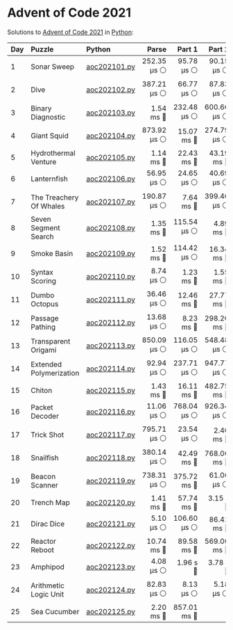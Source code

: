 # Advent of Code 2021

Solutions to [Advent of Code 2021](https://adventofcode.com/2021/) in [Python](https://www.python.org/):

| Day  | Puzzle                  | Python                                                  |       Parse |      Part 1 |      Part 2 |       Total |
| :--- | :---------------------- | :------------------------------------------------------ | ----------: | ----------: | ----------: | ----------: |
| 1    | Sonar Sweep             | [aoc202101.py](01_sonar_sweep/aoc202101.py)             | 252.35 μs ⚪️ |  95.78 μs ⚪️ |  90.15 μs ⚪️ | 438.28 μs ⚪️ |
| 2    | Dive                    | [aoc202102.py](02_dive/aoc202102.py)                    | 387.21 μs ⚪️ |  66.77 μs ⚪️ |  87.83 μs ⚪️ | 541.81 μs ⚪️ |
| 3    | Binary Diagnostic       | [aoc202103.py](03_binary_diagnostic/aoc202103.py)       |   1.54 ms 🔵 | 232.48 μs ⚪️ | 600.66 μs ⚪️ |   2.37 ms 🔵 |
| 4    | Giant Squid             | [aoc202104.py](04_giant_squid/aoc202104.py)             | 873.92 μs ⚪️ |  15.07 ms 🔵 | 274.79 μs ⚪️ |  16.21 ms 🔵 |
| 5    | Hydrothermal Venture    | [aoc202105.py](05_hydrothermal_venture/aoc202105.py)    |   1.14 ms 🔵 |  22.43 ms 🔵 |  43.19 ms 🔵 |  66.76 ms 🔵 |
| 6    | Lanternfish             | [aoc202106.py](06_lanternfish/aoc202106.py)             |  56.95 μs ⚪️ |  24.65 μs ⚪️ |  40.69 μs ⚪️ | 122.29 μs ⚪️ |
| 7    | The Treachery Of Whales | [aoc202107.py](07_the_treachery_of_whales/aoc202107.py) | 190.87 μs ⚪️ |   7.64 ms 🔵 | 399.46 μs ⚪️ |   8.23 ms 🔵 |
| 8    | Seven Segment Search    | [aoc202108.py](08_seven_segment_search/aoc202108.py)    |   1.35 ms 🔵 | 115.54 μs ⚪️ |   4.89 ms 🔵 |   6.36 ms 🔵 |
| 9    | Smoke Basin             | [aoc202109.py](09_smoke_basin/aoc202109.py)             |   1.52 ms 🔵 | 114.42 μs ⚪️ |  16.34 ms 🔵 |  17.97 ms 🔵 |
| 10   | Syntax Scoring          | [aoc202110.py](10_syntax_scoring/aoc202110.py)          |   8.74 μs ⚪️ |   1.23 ms 🔵 |   1.55 ms 🔵 |   2.80 ms 🔵 |
| 11   | Dumbo Octopus           | [aoc202111.py](11_dumbo_octopus/aoc202111.py)           |  36.46 μs ⚪️ |  12.46 ms 🔵 |  27.77 ms 🔵 |  40.27 ms 🔵 |
| 12   | Passage Pathing         | [aoc202112.py](12_passage_pathing/aoc202112.py)         |  13.68 μs ⚪️ |   8.23 ms 🔵 | 298.20 ms 🔵 | 306.45 ms 🔵 |
| 13   | Transparent Origami     | [aoc202113.py](13_transparent_origami/aoc202113.py)     | 850.09 μs ⚪️ | 116.05 μs ⚪️ | 548.48 μs ⚪️ |   1.51 ms 🔵 |
| 14   | Extended Polymerization | [aoc202114.py](14_extended_polymerization/aoc202114.py) |  92.94 μs ⚪️ | 237.71 μs ⚪️ | 947.77 μs ⚪️ |   1.28 ms 🔵 |
| 15   | Chiton                  | [aoc202115.py](15_chiton/aoc202115.py)                  |   1.43 ms 🔵 |  16.11 ms 🔵 | 482.75 ms 🔵 | 500.30 ms 🔵 |
| 16   | Packet Decoder          | [aoc202116.py](16_packet_decoder/aoc202116.py)          |  11.06 μs ⚪️ | 768.04 μs ⚪️ | 926.34 μs ⚪️ |   1.71 ms 🔵 |
| 17   | Trick Shot              | [aoc202117.py](17_trick_shot/aoc202117.py)              | 795.71 μs ⚪️ |  23.54 μs ⚪️ |   2.40 ms 🔵 |   3.22 ms 🔵 |
| 18   | Snailfish               | [aoc202118.py](18_snailfish/aoc202118.py)               | 380.14 μs ⚪️ |  42.49 ms 🔵 | 768.06 ms 🔵 | 810.94 ms 🔵 |
| 19   | Beacon Scanner          | [aoc202119.py](19_beacon_scanner/aoc202119.py)          | 738.31 μs ⚪️ | 375.72 ms 🔵 |  61.06 μs ⚪️ | 376.52 ms 🔵 |
| 20   | Trench Map              | [aoc202120.py](20_trench_map/aoc202120.py)              |   1.41 ms 🔵 |  57.74 ms 🔵 |    3.15 s 🔴 |    3.21 s 🔴 |
| 21   | Dirac Dice              | [aoc202121.py](21_dirac_dice/aoc202121.py)              |   5.10 μs ⚪️ | 106.60 μs ⚪️ |  86.41 ms 🔵 |  86.52 ms 🔵 |
| 22   | Reactor Reboot          | [aoc202122.py](22_reactor_reboot/aoc202122.py)          |  10.74 ms 🔵 |  89.58 ms 🔵 | 569.00 ms 🔵 | 669.32 ms 🔵 |
| 23   | Amphipod                | [aoc202123.py](23_amphipod/aoc202123.py)                |   4.08 μs ⚪️ |    1.96 s 🔴 |    3.78 s 🔴 |    5.74 s 🔴 |
| 24   | Arithmetic Logic Unit   | [aoc202124.py](24_arithmetic_logic_unit/aoc202124.py)   |  82.83 μs ⚪️ |   8.13 μs ⚪️ |   5.18 μs ⚪️ |  96.14 μs ⚪️ |
| 25   | Sea Cucumber            | [aoc202125.py](25_sea_cucumber/aoc202125.py)            |   2.20 ms 🔵 | 857.01 ms 🔵 |             | 859.21 ms 🔵 |
